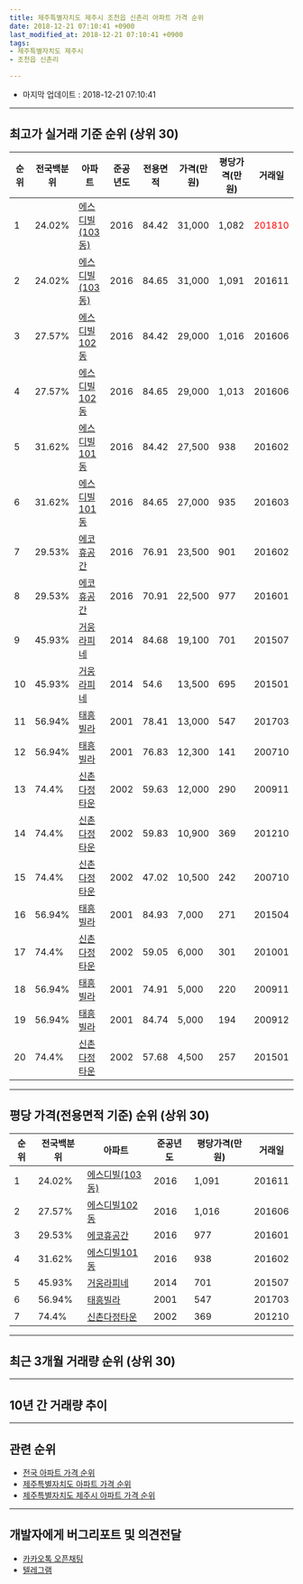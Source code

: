 ```yaml
---
title: 제주특별자치도 제주시 조천읍 신촌리 아파트 가격 순위
date: 2018-12-21 07:10:41 +0900
last_modified_at: 2018-12-21 07:10:41 +0900
tags:
- 제주특별자치도 제주시
- 조천읍 신촌리

---
```


* 마지막 업데이트 : 2018-12-21 07:10:41

---

## 최고가 실거래 기준 순위 (상위 30)


|순위|전국백분위|아파트|준공년도|전용면적|가격(만원)|평당가격(만원)|거래일|
|---|---|---|---|---|---|---|---|
|1|24.02%|[에스디빌(103동)](https://search.naver.com/search.naver?query=%EC%A0%9C%EC%A3%BC%ED%8A%B9%EB%B3%84%EC%9E%90%EC%B9%98%EB%8F%84+%EC%A0%9C%EC%A3%BC%EC%8B%9C+%EC%A1%B0%EC%B2%9C%EC%9D%8D+%EC%8B%A0%EC%B4%8C%EB%A6%AC+%EC%97%90%EC%8A%A4%EB%94%94%EB%B9%8C%28103%EB%8F%99%29)|2016|84.42|31,000|1,082|<span style="color:red">201810</span>|
|2|24.02%|[에스디빌(103동)](https://search.naver.com/search.naver?query=%EC%A0%9C%EC%A3%BC%ED%8A%B9%EB%B3%84%EC%9E%90%EC%B9%98%EB%8F%84+%EC%A0%9C%EC%A3%BC%EC%8B%9C+%EC%A1%B0%EC%B2%9C%EC%9D%8D+%EC%8B%A0%EC%B4%8C%EB%A6%AC+%EC%97%90%EC%8A%A4%EB%94%94%EB%B9%8C%28103%EB%8F%99%29)|2016|84.65|31,000|1,091|201611|
|3|27.57%|[에스디빌102동](https://search.naver.com/search.naver?query=%EC%A0%9C%EC%A3%BC%ED%8A%B9%EB%B3%84%EC%9E%90%EC%B9%98%EB%8F%84+%EC%A0%9C%EC%A3%BC%EC%8B%9C+%EC%A1%B0%EC%B2%9C%EC%9D%8D+%EC%8B%A0%EC%B4%8C%EB%A6%AC+%EC%97%90%EC%8A%A4%EB%94%94%EB%B9%8C102%EB%8F%99)|2016|84.42|29,000|1,016|201606|
|4|27.57%|[에스디빌102동](https://search.naver.com/search.naver?query=%EC%A0%9C%EC%A3%BC%ED%8A%B9%EB%B3%84%EC%9E%90%EC%B9%98%EB%8F%84+%EC%A0%9C%EC%A3%BC%EC%8B%9C+%EC%A1%B0%EC%B2%9C%EC%9D%8D+%EC%8B%A0%EC%B4%8C%EB%A6%AC+%EC%97%90%EC%8A%A4%EB%94%94%EB%B9%8C102%EB%8F%99)|2016|84.65|29,000|1,013|201606|
|5|31.62%|[에스디빌101동](https://search.naver.com/search.naver?query=%EC%A0%9C%EC%A3%BC%ED%8A%B9%EB%B3%84%EC%9E%90%EC%B9%98%EB%8F%84+%EC%A0%9C%EC%A3%BC%EC%8B%9C+%EC%A1%B0%EC%B2%9C%EC%9D%8D+%EC%8B%A0%EC%B4%8C%EB%A6%AC+%EC%97%90%EC%8A%A4%EB%94%94%EB%B9%8C101%EB%8F%99)|2016|84.42|27,500|938|201602|
|6|31.62%|[에스디빌101동](https://search.naver.com/search.naver?query=%EC%A0%9C%EC%A3%BC%ED%8A%B9%EB%B3%84%EC%9E%90%EC%B9%98%EB%8F%84+%EC%A0%9C%EC%A3%BC%EC%8B%9C+%EC%A1%B0%EC%B2%9C%EC%9D%8D+%EC%8B%A0%EC%B4%8C%EB%A6%AC+%EC%97%90%EC%8A%A4%EB%94%94%EB%B9%8C101%EB%8F%99)|2016|84.65|27,000|935|201603|
|7|29.53%|[에코휴공간](https://search.naver.com/search.naver?query=%EC%A0%9C%EC%A3%BC%ED%8A%B9%EB%B3%84%EC%9E%90%EC%B9%98%EB%8F%84+%EC%A0%9C%EC%A3%BC%EC%8B%9C+%EC%A1%B0%EC%B2%9C%EC%9D%8D+%EC%8B%A0%EC%B4%8C%EB%A6%AC+%EC%97%90%EC%BD%94%ED%9C%B4%EA%B3%B5%EA%B0%84)|2016|76.91|23,500|901|201602|
|8|29.53%|[에코휴공간](https://search.naver.com/search.naver?query=%EC%A0%9C%EC%A3%BC%ED%8A%B9%EB%B3%84%EC%9E%90%EC%B9%98%EB%8F%84+%EC%A0%9C%EC%A3%BC%EC%8B%9C+%EC%A1%B0%EC%B2%9C%EC%9D%8D+%EC%8B%A0%EC%B4%8C%EB%A6%AC+%EC%97%90%EC%BD%94%ED%9C%B4%EA%B3%B5%EA%B0%84)|2016|70.91|22,500|977|201601|
|9|45.93%|[거웅라피네](https://search.naver.com/search.naver?query=%EC%A0%9C%EC%A3%BC%ED%8A%B9%EB%B3%84%EC%9E%90%EC%B9%98%EB%8F%84+%EC%A0%9C%EC%A3%BC%EC%8B%9C+%EC%A1%B0%EC%B2%9C%EC%9D%8D+%EC%8B%A0%EC%B4%8C%EB%A6%AC+%EA%B1%B0%EC%9B%85%EB%9D%BC%ED%94%BC%EB%84%A4)|2014|84.68|19,100|701|201507|
|10|45.93%|[거웅라피네](https://search.naver.com/search.naver?query=%EC%A0%9C%EC%A3%BC%ED%8A%B9%EB%B3%84%EC%9E%90%EC%B9%98%EB%8F%84+%EC%A0%9C%EC%A3%BC%EC%8B%9C+%EC%A1%B0%EC%B2%9C%EC%9D%8D+%EC%8B%A0%EC%B4%8C%EB%A6%AC+%EA%B1%B0%EC%9B%85%EB%9D%BC%ED%94%BC%EB%84%A4)|2014|54.6|13,500|695|201501|
|11|56.94%|[태흥빌라](https://search.naver.com/search.naver?query=%EC%A0%9C%EC%A3%BC%ED%8A%B9%EB%B3%84%EC%9E%90%EC%B9%98%EB%8F%84+%EC%A0%9C%EC%A3%BC%EC%8B%9C+%EC%A1%B0%EC%B2%9C%EC%9D%8D+%EC%8B%A0%EC%B4%8C%EB%A6%AC+%ED%83%9C%ED%9D%A5%EB%B9%8C%EB%9D%BC)|2001|78.41|13,000|547|201703|
|12|56.94%|[태흥빌라](https://search.naver.com/search.naver?query=%EC%A0%9C%EC%A3%BC%ED%8A%B9%EB%B3%84%EC%9E%90%EC%B9%98%EB%8F%84+%EC%A0%9C%EC%A3%BC%EC%8B%9C+%EC%A1%B0%EC%B2%9C%EC%9D%8D+%EC%8B%A0%EC%B4%8C%EB%A6%AC+%ED%83%9C%ED%9D%A5%EB%B9%8C%EB%9D%BC)|2001|76.83|12,300|141|200710|
|13|74.4%|[신촌다정타운](https://search.naver.com/search.naver?query=%EC%A0%9C%EC%A3%BC%ED%8A%B9%EB%B3%84%EC%9E%90%EC%B9%98%EB%8F%84+%EC%A0%9C%EC%A3%BC%EC%8B%9C+%EC%A1%B0%EC%B2%9C%EC%9D%8D+%EC%8B%A0%EC%B4%8C%EB%A6%AC+%EC%8B%A0%EC%B4%8C%EB%8B%A4%EC%A0%95%ED%83%80%EC%9A%B4)|2002|59.63|12,000|290|200911|
|14|74.4%|[신촌다정타운](https://search.naver.com/search.naver?query=%EC%A0%9C%EC%A3%BC%ED%8A%B9%EB%B3%84%EC%9E%90%EC%B9%98%EB%8F%84+%EC%A0%9C%EC%A3%BC%EC%8B%9C+%EC%A1%B0%EC%B2%9C%EC%9D%8D+%EC%8B%A0%EC%B4%8C%EB%A6%AC+%EC%8B%A0%EC%B4%8C%EB%8B%A4%EC%A0%95%ED%83%80%EC%9A%B4)|2002|59.83|10,900|369|201210|
|15|74.4%|[신촌다정타운](https://search.naver.com/search.naver?query=%EC%A0%9C%EC%A3%BC%ED%8A%B9%EB%B3%84%EC%9E%90%EC%B9%98%EB%8F%84+%EC%A0%9C%EC%A3%BC%EC%8B%9C+%EC%A1%B0%EC%B2%9C%EC%9D%8D+%EC%8B%A0%EC%B4%8C%EB%A6%AC+%EC%8B%A0%EC%B4%8C%EB%8B%A4%EC%A0%95%ED%83%80%EC%9A%B4)|2002|47.02|10,500|242|200710|
|16|56.94%|[태흥빌라](https://search.naver.com/search.naver?query=%EC%A0%9C%EC%A3%BC%ED%8A%B9%EB%B3%84%EC%9E%90%EC%B9%98%EB%8F%84+%EC%A0%9C%EC%A3%BC%EC%8B%9C+%EC%A1%B0%EC%B2%9C%EC%9D%8D+%EC%8B%A0%EC%B4%8C%EB%A6%AC+%ED%83%9C%ED%9D%A5%EB%B9%8C%EB%9D%BC)|2001|84.93|7,000|271|201504|
|17|74.4%|[신촌다정타운](https://search.naver.com/search.naver?query=%EC%A0%9C%EC%A3%BC%ED%8A%B9%EB%B3%84%EC%9E%90%EC%B9%98%EB%8F%84+%EC%A0%9C%EC%A3%BC%EC%8B%9C+%EC%A1%B0%EC%B2%9C%EC%9D%8D+%EC%8B%A0%EC%B4%8C%EB%A6%AC+%EC%8B%A0%EC%B4%8C%EB%8B%A4%EC%A0%95%ED%83%80%EC%9A%B4)|2002|59.05|6,000|301|201001|
|18|56.94%|[태흥빌라](https://search.naver.com/search.naver?query=%EC%A0%9C%EC%A3%BC%ED%8A%B9%EB%B3%84%EC%9E%90%EC%B9%98%EB%8F%84+%EC%A0%9C%EC%A3%BC%EC%8B%9C+%EC%A1%B0%EC%B2%9C%EC%9D%8D+%EC%8B%A0%EC%B4%8C%EB%A6%AC+%ED%83%9C%ED%9D%A5%EB%B9%8C%EB%9D%BC)|2001|74.91|5,000|220|200911|
|19|56.94%|[태흥빌라](https://search.naver.com/search.naver?query=%EC%A0%9C%EC%A3%BC%ED%8A%B9%EB%B3%84%EC%9E%90%EC%B9%98%EB%8F%84+%EC%A0%9C%EC%A3%BC%EC%8B%9C+%EC%A1%B0%EC%B2%9C%EC%9D%8D+%EC%8B%A0%EC%B4%8C%EB%A6%AC+%ED%83%9C%ED%9D%A5%EB%B9%8C%EB%9D%BC)|2001|84.74|5,000|194|200912|
|20|74.4%|[신촌다정타운](https://search.naver.com/search.naver?query=%EC%A0%9C%EC%A3%BC%ED%8A%B9%EB%B3%84%EC%9E%90%EC%B9%98%EB%8F%84+%EC%A0%9C%EC%A3%BC%EC%8B%9C+%EC%A1%B0%EC%B2%9C%EC%9D%8D+%EC%8B%A0%EC%B4%8C%EB%A6%AC+%EC%8B%A0%EC%B4%8C%EB%8B%A4%EC%A0%95%ED%83%80%EC%9A%B4)|2002|57.68|4,500|257|201501|


---

## 평당 가격(전용면적 기준) 순위 (상위 30)


|순위|전국백분위|아파트|준공년도|평당가격(만원)|거래일|
|---|---|---|---|---|---|
|1|24.02%|[에스디빌(103동)](https://search.naver.com/search.naver?query=%EC%A0%9C%EC%A3%BC%ED%8A%B9%EB%B3%84%EC%9E%90%EC%B9%98%EB%8F%84+%EC%A0%9C%EC%A3%BC%EC%8B%9C+%EC%A1%B0%EC%B2%9C%EC%9D%8D+%EC%8B%A0%EC%B4%8C%EB%A6%AC+%EC%97%90%EC%8A%A4%EB%94%94%EB%B9%8C%28103%EB%8F%99%29)|2016|1,091|201611|
|2|27.57%|[에스디빌102동](https://search.naver.com/search.naver?query=%EC%A0%9C%EC%A3%BC%ED%8A%B9%EB%B3%84%EC%9E%90%EC%B9%98%EB%8F%84+%EC%A0%9C%EC%A3%BC%EC%8B%9C+%EC%A1%B0%EC%B2%9C%EC%9D%8D+%EC%8B%A0%EC%B4%8C%EB%A6%AC+%EC%97%90%EC%8A%A4%EB%94%94%EB%B9%8C102%EB%8F%99)|2016|1,016|201606|
|3|29.53%|[에코휴공간](https://search.naver.com/search.naver?query=%EC%A0%9C%EC%A3%BC%ED%8A%B9%EB%B3%84%EC%9E%90%EC%B9%98%EB%8F%84+%EC%A0%9C%EC%A3%BC%EC%8B%9C+%EC%A1%B0%EC%B2%9C%EC%9D%8D+%EC%8B%A0%EC%B4%8C%EB%A6%AC+%EC%97%90%EC%BD%94%ED%9C%B4%EA%B3%B5%EA%B0%84)|2016|977|201601|
|4|31.62%|[에스디빌101동](https://search.naver.com/search.naver?query=%EC%A0%9C%EC%A3%BC%ED%8A%B9%EB%B3%84%EC%9E%90%EC%B9%98%EB%8F%84+%EC%A0%9C%EC%A3%BC%EC%8B%9C+%EC%A1%B0%EC%B2%9C%EC%9D%8D+%EC%8B%A0%EC%B4%8C%EB%A6%AC+%EC%97%90%EC%8A%A4%EB%94%94%EB%B9%8C101%EB%8F%99)|2016|938|201602|
|5|45.93%|[거웅라피네](https://search.naver.com/search.naver?query=%EC%A0%9C%EC%A3%BC%ED%8A%B9%EB%B3%84%EC%9E%90%EC%B9%98%EB%8F%84+%EC%A0%9C%EC%A3%BC%EC%8B%9C+%EC%A1%B0%EC%B2%9C%EC%9D%8D+%EC%8B%A0%EC%B4%8C%EB%A6%AC+%EA%B1%B0%EC%9B%85%EB%9D%BC%ED%94%BC%EB%84%A4)|2014|701|201507|
|6|56.94%|[태흥빌라](https://search.naver.com/search.naver?query=%EC%A0%9C%EC%A3%BC%ED%8A%B9%EB%B3%84%EC%9E%90%EC%B9%98%EB%8F%84+%EC%A0%9C%EC%A3%BC%EC%8B%9C+%EC%A1%B0%EC%B2%9C%EC%9D%8D+%EC%8B%A0%EC%B4%8C%EB%A6%AC+%ED%83%9C%ED%9D%A5%EB%B9%8C%EB%9D%BC)|2001|547|201703|
|7|74.4%|[신촌다정타운](https://search.naver.com/search.naver?query=%EC%A0%9C%EC%A3%BC%ED%8A%B9%EB%B3%84%EC%9E%90%EC%B9%98%EB%8F%84+%EC%A0%9C%EC%A3%BC%EC%8B%9C+%EC%A1%B0%EC%B2%9C%EC%9D%8D+%EC%8B%A0%EC%B4%8C%EB%A6%AC+%EC%8B%A0%EC%B4%8C%EB%8B%A4%EC%A0%95%ED%83%80%EC%9A%B4)|2002|369|201210|


---

## 최근 3개월 거래량 순위 (상위 30)


<div style="width:100%;">
    <canvas id="deal_count_ranking" height="250"></canvas>
</div>


<script>
new Chart(document.getElementById("deal_count_ranking"), {
    type: 'horizontalBar',
    data: {
        labels: ['에스디빌(103동)'],
        datasets: [{
            label: '실거래 수',
            data: [1],
            borderColor: "rgba(255, 0, 128, 1)",
            backgroundColor: "rgba(255, 0, 128, 0.5)",
            fill: false,
        }]
    },
    options: {
        responsive: true,
        title: {
            display: true,
            text: '최근 3개월 거래량 순위'
        },
        tooltips: {
            mode: 'index',
            intersect: false,
            callbacks: {
                title: function(tooltipItems, data) {
                    return "실거래 수:";
                },
                label: function(tooltipItem, data) {
                    return data.labels[tooltipItem.index] + ": " + tooltipItem.xLabel;
                }
            }
        },
        hover: {
            mode: 'nearest',
            intersect: true
        },
        scales: {
            xAxes: [{
                display: true,
                scaleLabel: {
                    display: true,
                    labelString: '실거래 수'
                },
                ticks: {
                    suggestedMin: 0,
                }
            }],
            yAxes: [{
                display: true,
                ticks: {
                    autoSkip: false,
                    callback: function(value, index, values) {
                        if (value.length > 15)
                            return value.substr(0, 13) + "...";
                        else
                            return value;
                    }
                },
                scaleLabel: {
                    display: false,
                }
            }]
        }
    }
});

</script>


---

## 10년 간 거래량 추이


<div style="width:100%;">
    <canvas id="deal_progress" height="250"></canvas>
</div>

<script>
new Chart(document.getElementById("deal_progress"), {
    type: 'line',
    data: {
        labels: ['200812','200901','200902','200903','200904','200905','200906','200907','200908','200909','200910','200911','200912','201001','201002','201003','201004','201005','201006','201007','201008','201009','201010','201011','201012','201101','201102','201103','201104','201105','201106','201107','201108','201109','201110','201111','201112','201201','201202','201203','201204','201205','201206','201207','201208','201209','201210','201211','201212','201301','201302','201303','201304','201305','201306','201307','201308','201309','201310','201311','201312','201401','201402','201403','201404','201405','201406','201407','201408','201409','201410','201411','201412','201501','201502','201503','201504','201505','201506','201507','201508','201509','201510','201511','201512','201601','201602','201603','201604','201605','201606','201607','201608','201609','201610','201611','201612','201701','201702','201703','201704','201705','201706','201707','201708','201709','201710','201711','201712','201801','201802','201803','201804','201805','201806','201807','201808','201809','201810','201811','201812'],
        datasets: [{
            label: '실거래 수',
            pointRadius: 1,
            data: [0, 0, 0, 0, 0, 0, 0, 0, 0, 0, 0, 2, 1, 1, 2, 0, 0, 0, 0, 0, 0, 1, 0, 0, 1, 0, 0, 0, 0, 0, 0, 0, 0, 0, 0, 0, 1, 0, 0, 0, 1, 0, 0, 1, 0, 0, 1, 0, 0, 0, 0, 0, 0, 0, 0, 0, 0, 0, 1, 0, 0, 0, 0, 0, 0, 0, 0, 0, 0, 0, 0, 0, 4, 6, 3, 0, 3, 2, 2, 2, 0, 1, 0, 2, 0, 6, 20, 6, 2, 0, 11, 1, 0, 1, 0, 11, 0, 0, 0, 1, 0, 0, 0, 0, 2, 0, 0, 1, 0, 0, 0, 0, 0, 0, 0, 0, 0, 1, 1, 0, 0],
            borderColor: "rgba(255, 201, 14, 1)",
            backgroundColor: "rgba(255, 201, 14, 0.5)",
            fill: true,
        }]
    },
    options: {
        responsive: true,
        title: {
            display: true,
            text: '10년간 거래량 추이'
        },
        tooltips: {
            mode: 'index',
            intersect: false,
        },
        hover: {
            mode: 'nearest',
            intersect: true
        },
        scales: {
            xAxes: [{
                display: true,
                scaleLabel: {
                    display: true,
                    labelString: '년/월'
                }
            }],
            yAxes: [{
                display: true,
                ticks: {
                    suggestedMin: 0,
                },
                scaleLabel: {
                    display: true,
                    labelString: '실거래 수'
                }
            }]
        }
    }
});

</script>


---

## 관련 순위

- [전국 아파트 가격 순위](https://inasie.github.io/apt-ranking/전국)
- [제주특별자치도 아파트 가격 순위](https://inasie.github.io/apt-ranking/제주특별자치도)
- [제주특별자치도 제주시 아파트 가격 순위](https://inasie.github.io/apt-ranking/제주특별자치도-제주시)


---

## 개발자에게 버그리포트 및 의견전달

- [카카오톡 오픈채팅](https://open.kakao.com/o/gLJUAP4)
- [텔레그램](https://t.me/inasie)

